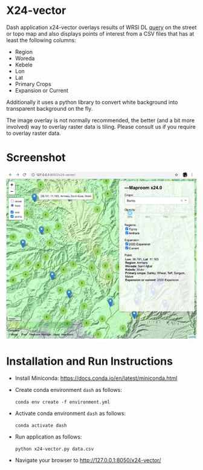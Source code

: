 # X24-vector

Dash application x24-vector overlays results of WRSI DL [query](http://iridl.ldeo.columbia.edu/home/.remic/.Leap/.WRSI/.Meher/.FinalIcat/Crop/%28Barley%29/VALUE/X/Y/fig-/colors/-fig) on the street or topo map and also displays points of interest from a CSV files that has at least the following columns:

* Region
* Woreda
* Kebele
* Lon
* Lat
* Primary Crops
* Expansion or Current

Additionally it uses a python library to convert white background into transparent background on the fly.

The image overlay is not normally recommended, the better (and a bit more involved) way to overlay raster data is tiling.
Please consult us if you require to overlay raster data.

# Screenshot

![Screenshot](x24.0-vector.png)

# Installation and Run Instructions

* Install Miniconda: https://docs.conda.io/en/latest/miniconda.html

* Create conda environment `dash` as follows: 

    `conda env create -f environment.yml`

* Activate conda environment `dash` as follows:

    `conda activate dash`

* Run application as follows:

    `python x24-vector.py data.csv`

* Navigate your browser to http://127.0.0.1:8050/x24-vector/


